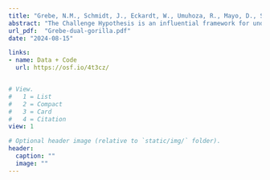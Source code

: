 ```yaml
---
title: "Grebe, N.M., Schmidt, J., Eckardt, W., Umuhoza, R., Mayo, D., Stoinski, T.S., Santymire, R.M., & Rosenbaum, S. (2024). Examining the dual hormone hypothesis in wild male mountain gorillas (Gorilla beringei beringei). Hormones and Behavior, 164, 105588."
abstract: "The Challenge Hypothesis is an influential framework for understanding how androgens are involved in the promotion of competitive behavior during mating-related challenges and has been tested extensively in studies across scientific disciplines. Mixed support in psychological research led scholars to develop the Dual Hormone Hypothesis as a potential path forward, which argues that glucocorticoids moderate the relationship between androgens and status-striving. In the current study, we examine the Challenge Hypothesis and the Dual Hormone Hypothesis in wild male mountain gorillas, representing the first time the latter hypothesis has been tested in a non-human primate. In a sample of 30 adult males comprising over 600 days of observation, we find some limited support for the Challenge Hypothesis. Greater daily rates of targeted aggression toward other adult males corresponded to higher fecal androgen metabolites 1–2 days following observations, though this pattern did not fully generalize to dominance rank or other competitive behaviors examined. However, we find no support for the Dual Hormone Hypothesis: neither dominance rank nor any category of competitive behavior was predicted by the interaction between androgens and glucocorticoids. We close by discussing how this initial investigation might be leveraged toward the development of an expanded Dual Hormone Hypothesis that draws on the large evidence base in primate behavioral ecology."
url_pdf:  "Grebe-dual-gorilla.pdf"
date: "2024-08-15"

links: 
- name: Data + Code
  url: https://osf.io/4t3cz/


# View.
#   1 = List
#   2 = Compact
#   3 = Card
#   4 = Citation
view: 1

# Optional header image (relative to `static/img/` folder).
header:
  caption: ""
  image: ""
---
```


